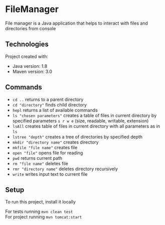 # FileManager

File manager is a Java application that helps to interact with files and directories from console

## Technologies

Project created with:
* Java version: 1.8
* Maven version: 3.0

## Commands

* `cd ..` returns to a parent directory
* `cd "directory"` finds child directory
* `hepl` returns a list of available commands
* `ls "chosen parameters"` creates a table of files in current directory by specified parameters `s r w e` (size, readable, writable, extension)
* `lsAll` creates table of files in current directory with all parameters as in `ls`
* `lstree "depth"` creates a tree of directories by specified depth
* `mkdir "directory name"` creates directory
* `mkfile "file name"` creates file
* `open "file"` opens file for reading
* `pwd` returns current path
* `rm "file name"` deletes file
* `rmr "directory name"` deletes directory recursively
* `write` writes input text to current file

## Setup

To run this project, install it locally

For tests running `mvn clean test` \
For project running `mvn tomcat:start`

